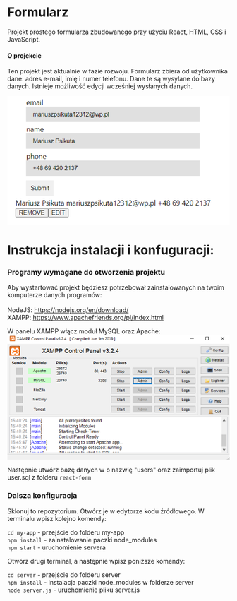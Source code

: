 # Formularz

Projekt prostego formularza zbudowanego przy użyciu React, HTML, CSS i JavaScript.

#### O projekcie

Ten projekt jest aktualnie w fazie rozwoju. Formularz zbiera od użytkownika dane: adres e-mail, imię i numer telefonu. Dane te są wysyłane do bazy danych. Istnieje możliwość edycji wcześniej wysłanych danych. <br>

<img src="image1.png" align="center" alt="zdjęcie podklądowe formularza" /> <br>

# Instrukcja instalacji i konfuguracji:

### Programy wymagane do otworzenia projektu
Aby wystartować projekt będziesz potrzebował zainstalowanych na twoim komputerze danych programów: <br><br>
NodeJS:  <a href="https://nodejs.org/en/download/">https://nodejs.org/en/download/</a> <br>
XAMPP:  <a href="https://www.apachefriends.org/pl/index.html">https://www.apachefriends.org/pl/index.html</a> <br>

W panelu XAMPP włącz moduł MySQL oraz Apache:<br>
<img src="image2.png" align="center" alt="zdjęcie podklądowe panelu XAMPP"><br>

Następnie utwórz bazę danych w o nazwię "users" oraz zaimportuj plik user.sql z folderu `react-form`

### Dalsza konfiguracja
Sklonuj to repozytorium. Otwórz je w edytorze kodu źródłowego. W terminalu wpisz kolejno komendy:

`cd my-app` - przejście do folderu my-app <br>
`npm install` - zainstalowanie paczki node_modules <br>
`npm start` - uruchomienie servera<br>

Otwórz drugi terminal, a następnie wpisz poniższe komendy:

`cd server` - przejście do folderu server<br>
`npm install` - instalacja paczki node_modules w folderze server<br>
`node server.js` - uruchomienie pliku server.js <br>





